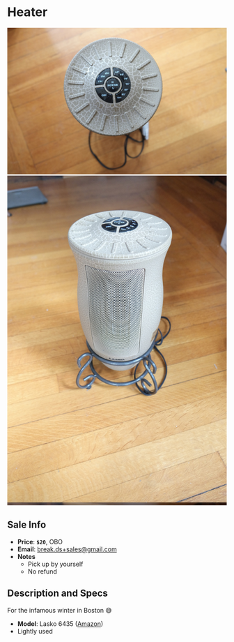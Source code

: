# Heater

![Heater](https://github.com/breakds/moving-sales/blob/master/photo/resized/heater.JPG)
![Heater](https://github.com/breakds/moving-sales/blob/master/photo/resized/heater2.JPG)

## Sale Info

* **Price**: **`$20`**, OBO
* **Email**: break.ds+sales@gmail.com
* **Notes** 
  * Pick up by yourself
  * No refund

## Description and Specs

For the infamous winter in Boston :sweat_smile:

* **Model**: Lasko 6435 ([Amazon](https://www.amazon.com/Lasko-6435-Designer-Ceramic-Oscillating/dp/B000N22JX6))
* Lightly used

